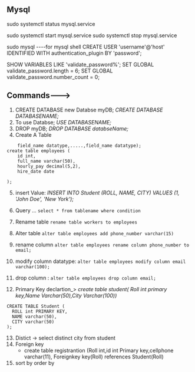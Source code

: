 ## Mysql

sudo systemctl status mysql.service

sudo systemctl start mysql.service
sudo systemctl stop mysql.service

sudo mysql ----for mysql shell
CREATE USER 'username'@'host' IDENTIFIED WITH authentication_plugin BY 'password';

SHOW VARIABLES LIKE 'validate_password%';
SET GLOBAL validate_password.length = 6;
SET GLOBAL validate_password.number_count = 0;

## Commands--->

1. CREATE DATABASE new Databse myDB;   *CREATE DATABASE DATABASENAME;*
2. To use Databse;  *USE DATABASENAME;*        
3. DROP myDB;  *DROP DATABASE databseName;*
4. Create A Table
```create table employees (
	field_name datatype,.....,field_name datatype);
create table employees (
	id int,
    full_name varchar(50),
    hourly_pay decimal(5,2),
    hire_date date
    
);
```
5. insert Value: *INSERT INTO Student (ROLL, NAME, CITY) VALUES (1, 'John Doe', 'New York');*

6. Query ... `select * from tablename where condition`

7. Rename table `rename table workers to employees`
8. Alter table `alter table employees add phone_number varchar(15)`
9. rename column `alter table employees rename column phone_number to email;`
10. modify column datatype: `alter table employees modify column email varchar(100);`
11. drop column : `alter table employees drop column email;`
12. Primary Key declartion_> *create table student( Roll int primary key,Name Varchar(50),City Varchar(100))*
```
CREATE TABLE Student (
  ROLL int PRIMARY KEY,
  NAME varchar(50),
  CITY varchar(50)
);
```
13. Distict -> select distinct city from student
14. Foreign key
    - create table registrantion (Roll int,id int Primary key,cellphone varchar(11), Foreignkey key(Roll) references Student(Roll) 
15. sort by order by



